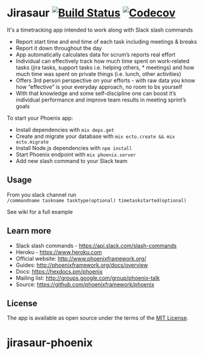 # Jirasaur [![Build Status](https://travis-ci.org/radekstasiak/jirasaur-phoenix.svg?branch=develop)](https://travis-ci.org/radekstasiak/jirasaur-phoenix) <a href="https://codecov.io/gh/radekstasiak/jirasaur-phoenix"> <img src="https://codecov.io/gh/radekstasiak/jirasaur-phoenix/branch/develop/graph/badge.svg" alt="Codecov" />
</a>

It's a timetracking app intended to work along with Slack slash commands

* Report start time and end time of each task including meetings & breaks
* Report it down throughout the day
* App automatically calculates data for scrum’s reports real effort
* Individual can effectively track how much time spent on work-related tasks (jira tasks, support tasks i.e. helping others, * meetings) and how much time was spent on private things (i.e. lunch, other activities)
* Offers 3rd person perspective on your efforts -  with raw data you know how “effective” is your everyday approach, no room to bs yourself
* With that knowledge and some self-discipline one can boost it’s individual performance and improve team results in meeting sprint’s goals


To start your Phoenix app:

  * Install dependencies with `mix deps.get`
  * Create and migrate your database with `mix ecto.create && mix ecto.migrate`
  * Install Node.js dependencies with `npm install`
  * Start Phoenix endpoint with `mix phoenix.server`
  * Add new slash command to your Slack team

## Usage
From you slack channel run </br>
```/commandname taskname tasktype(optional) timetaskstarted(optional)```

See wiki for a full example
## Learn more
  * Slack slash commands - https://api.slack.com/slash-commands
  * Heroku - https://www.heroku.com
  * Official website: http://www.phoenixframework.org/
  * Guides: http://phoenixframework.org/docs/overview
  * Docs: https://hexdocs.pm/phoenix
  * Mailing list: http://groups.google.com/group/phoenix-talk
  * Source: https://github.com/phoenixframework/phoenix

## License
The app is available as open source under the terms of the [MIT License](http://opensource.org/licenses/MIT).

# jirasaur-phoenix

